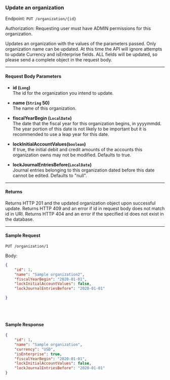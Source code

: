### Update an organization
Endpoint: `PUT /organization/{id}`

Authorization: Requesting user must have ADMIN permissions for this organization.

Updates an organization with the values of the parameters passed. Only organization name can be updated. At this time the API will ignore attempts to update Currency and isEnterprise fields. ALL fields will be updated, so please send a complete object in the request body.
___

#### Request Body Parameters
- **id (`Long`)** <br/>
The id for the organization you intend to update.

- **name (`String` 50)** <br/>
The name of this organization.

- **fiscalYearBegin (`LocalDate`)** <br/>
The date that the fiscal year for this organization begins, in yyyymmdd. The year portion of this date is not likely to be important but it is recommended to use a leap year for this date.

- **lockInitialAccountValues(`boolean`)**<br/>
If true, the initial debit and credit amounts of the accounts this organization owns may not be modified. Defaults to true.

- **lockJournalEntriesBefore(`LocalDate`)**<br/>
Journal entries belonging to this organization dated before this date cannot be edited. Defaults to "null".

___
#### Returns
Returns HTTP 201 and the updated organization object upon successful update. Returns HTTP 409 and an error if id in request body does not match id in URI. Returns HTTP 404 and an error if the specified id does not exist in the database.
___
#### Sample Request
`PUT /organization/1`

Body: 

```json
{
    "id": 1,
    "name": "Sample organization2",
	"fiscalYearBegin": "2020-01-01",
	"lockInitialAccountValues": false,
    "lockJournalEntriesBefore": "2020-01-01"

}
```
<br/>
<br/>

#### Sample Response
```json
{
    "id": 1,
    "name": "Sample organization",
    "currency": "USD",
    "isEnterprise": true,
    "fiscalYearBegin": "2020-01-01",
    "lockInitialAccountValues": false,
    "lockJournalEntriesBefore": "2020-01-01"
}
```

